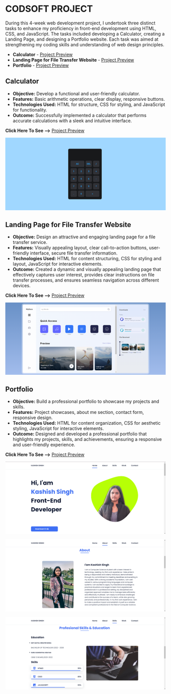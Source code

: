 
# **CODSOFT PROJECT**

During this 4-week web development project, I undertook three distinct tasks to enhance my proficiency in front-end development using HTML, CSS, and JavaScript. The tasks included developing a Calculator, creating a Landing Page, and designing a Portfolio website. Each task was aimed at strengthening my coding skills and understanding of web design principles.

- **Calculator** - [Project Preview](https://calculator-kashish.netlify.app/)
- **Landing Page for File Transfer Website** - [Project Preview](https://kashish-landingpage.netlify.app/)
- **Portfolio** - [Project Preview](https://kashishsinghportfolio.netlify.app/)




 ## **Calculator** 

- **Objective:** Develop a functional and user-friendly calculator.
- **Features:** Basic arithmetic operations, clear display, responsive buttons.
- **Technologies Used:** HTML for structure, CSS for styling, and JavaScript for functionality.
- **Outcome:** Successfully implemented a calculator that performs accurate calculations with a sleek and intuitive interface.

**Click Here To See  -->**  [Project Preview](https://calculator-kashish.netlify.app/)

![Calculator Screenshot](https://github.com/kashish-singh/NextGenDev/blob/main/Calculator/Screenshot%202024-07-19%20102644.png?raw=true)

 ## **Landing Page for File Transfer Website** 

 - **Objective:** Design an attractive and engaging landing page for a file transfer service.
- **Features:** Visually appealing layout, clear call-to-action buttons, user-friendly interface, secure file transfer information.
- **Technologies Used:** HTML for content structuring, CSS for styling and layout, JavaScript for interactive elements.
- **Outcome:** Created a dynamic and visually appealing landing page that effectively captures user interest, provides clear instructions on file transfer processes, and ensures seamless navigation across different devices.

**Click Here To See  -->** [Project Preview](https://kashish-landingpage.netlify.app/)

![landing page Screenshot](https://github.com/kashish-singh/NextGenDev/blob/main/Landing%20Page/Screenshot%202024-07-19%20102524.png?raw=true)

 ## **Portfolio** 

- **Objective:** Build a professional portfolio to showcase my projects and skills.
- **Features:** Project showcases, about me section, contact form, responsive design.
- **Technologies Used:** HTML for content organization, CSS for aesthetic styling, JavaScript for interactive elements.
- **Outcome:** Designed and developed a professional portfolio that highlights my projects, skills, and achievements, ensuring a responsive and user-friendly experience.

**Click Here To See  -->** [Project Preview](https://kashishsinghportfolio.netlify.app/)

![Portfolio Screenshot](https://github.com/kashish-singh/NextGenDev/blob/main/Portfolio/Screenshot%202024-07-19%20102736.png?raw=true)

![Portfolio Screenshot](https://github.com/kashish-singh/NextGenDev/blob/main/Portfolio/Screenshot%202024-07-19%20102753.png?raw=true)

![Portfolio Screenshot](https://github.com/kashish-singh/NextGenDev/blob/main/Portfolio/Screenshot%202024-07-19%20102810.png?raw=true)



